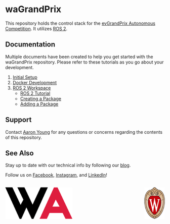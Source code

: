 # waGrandPrix

This repository holds the control stack for the [evGrandPrix Autonomous Competition](https://evgrandprix.org/autonomous/). It utilizes [ROS 2](https://docs.ros.org/en/foxy/index.html).

## Documentation

Multiple documents have been created to help you get started with the waGrandPrix repository. Please refer to these tutorials as you go about your development.

1. [Initial Setup](docs/initial-setup.md)
2. [Docker Development](docs/docker-development.md)
3. [ROS 2 Workspace](docs/ros2/ros2-workspace.md)
   * [ROS 2 Tutorial](misc/ros2_tutorial/README.md)
   * [Creating a Package](docs/ros2/creating-a-package.md)
   * [Adding a Package](docs/ros2/adding-a-package.md)

## Support

Contact [Aaron Young](mailto:aryoung5@wisc.edu) for any questions or concerns regarding the contents of this repository.

## See Also

Stay up to date with our technical info by following our [blog](https://www.wisconsinautonomous.org/blog).

Follow us on [Facebook](https://www.facebook.com/wisconsinautonomous/), [Instagram](https://www.instagram.com/wisconsinautonomous/), and [LinkedIn](https://www.linkedin.com/company/wisconsin-autonomous/about/)!

<br>

<div>
	<img src="https://github.com/WisconsinAutonomous/wa-resources/blob/master/Images/WA.png?raw=true" alt="Wisconsin Autonomous Logo" class="readme-img" height="100px">  
	<img src="https://github.com/WisconsinAutonomous/wa-resources/blob/master/Images/UWCrest.png?raw=true" alt="University of Wisconsin - Madison Crest" class="readme-img" height="100px" align="right">
</div>
